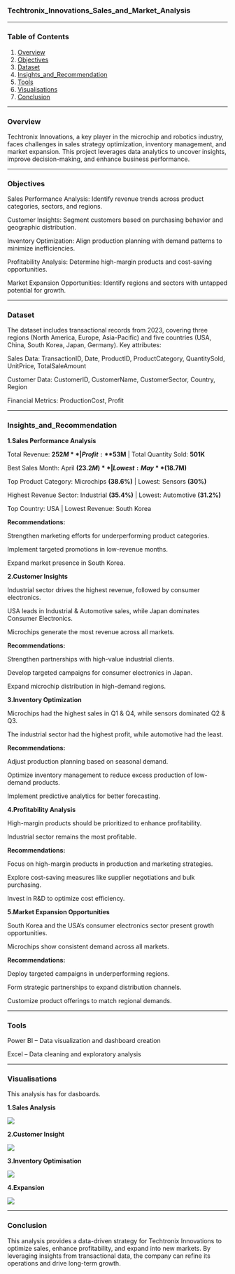 ### Techtronix_Innovations_Sales_and_Market_Analysis
---
### Table of Contents 
1. [Overview](#overview)
2. [Objectives](#objectives)
3. [Dataset](#dataset)
4. [Insights_and_Recommendation](#insights_and_recommendation)
5. [Tools](#tools)
6. [Visualisations](#visualisations)
7. [Conclusion](#conclusion)

---
### Overview
Techtronix Innovations, a key player in the microchip and robotics industry, faces challenges in sales strategy optimization, inventory management, and market expansion. This project leverages data analytics to uncover insights, improve decision-making, and enhance business performance.

---
### Objectives

Sales Performance Analysis: Identify revenue trends across product categories, sectors, and regions.

Customer Insights: Segment customers based on purchasing behavior and geographic distribution.

Inventory Optimization: Align production planning with demand patterns to minimize inefficiencies.

Profitability Analysis: Determine high-margin products and cost-saving opportunities.

Market Expansion Opportunities: Identify regions and sectors with untapped potential for growth.

---
### Dataset

The dataset includes transactional records from 2023, covering three regions (North America, Europe, Asia-Pacific) and five countries (USA, China, South Korea, Japan, Germany). Key attributes:

Sales Data: TransactionID, Date, ProductID, ProductCategory, QuantitySold, UnitPrice, TotalSaleAmount

Customer Data: CustomerID, CustomerName, CustomerSector, Country, Region

Financial Metrics: ProductionCost, Profit

---
### Insights_and_Recommendation

**1.Sales Performance Analysis**

Total Revenue: **$252M** | Profit: **$53M** | Total Quantity Sold: **501K**

Best Sales Month: April **($23.2M)** | Lowest: May **($18.7M)**

Top Product Category: Microchips **(38.6%)** | Lowest: Sensors **(30%)**

Highest Revenue Sector: Industrial **(35.4%)** | Lowest: Automotive **(31.2%)**

Top Country: USA | Lowest Revenue: South Korea


**Recommendations:**

Strengthen marketing efforts for underperforming product categories.

Implement targeted promotions in low-revenue months.

Expand market presence in South Korea.


**2.Customer Insights**

Industrial sector drives the highest revenue, followed by consumer electronics.

USA leads in Industrial & Automotive sales, while Japan dominates Consumer Electronics.

Microchips generate the most revenue across all markets.


**Recommendations:**

Strengthen partnerships with high-value industrial clients.

Develop targeted campaigns for consumer electronics in Japan.

Expand microchip distribution in high-demand regions.


**3.Inventory Optimization**

Microchips had the highest sales in Q1 & Q4, while sensors dominated Q2 & Q3.

The industrial sector had the highest profit, while automotive had the least.


**Recommendations:**

Adjust production planning based on seasonal demand.

Optimize inventory management to reduce excess production of low-demand products.

Implement predictive analytics for better forecasting.


**4.Profitability Analysis**

High-margin products should be prioritized to enhance profitability.

Industrial sector remains the most profitable.


**Recommendations:**

Focus on high-margin products in production and marketing strategies.

Explore cost-saving measures like supplier negotiations and bulk purchasing.

Invest in R&D to optimize cost efficiency.


**5.Market Expansion Opportunities**

South Korea and the USA’s consumer electronics sector present growth opportunities.

Microchips show consistent demand across all markets.


**Recommendations:**

Deploy targeted campaigns in underperforming regions.

Form strategic partnerships to expand distribution channels.

Customize product offerings to match regional demands.

---
### Tools 

Power BI – Data visualization and dashboard creation

Excel – Data cleaning and exploratory analysis

---
### Visualisations
This analysis has for dasboards.

**1.Sales Analysis**

![](img/sales.PNG)

**2.Customer Insight**

![](img/cus.PNG)

**3.Inventory Optimisation**

![](img/inv.PNG)

**4.Expansion**

![](img/exp.PNG)


---
### Conclusion

This analysis provides a data-driven strategy for Techtronix Innovations to optimize sales, enhance profitability, and expand into new markets. By leveraging insights from transactional data, the company can refine its operations and drive long-term growth.

